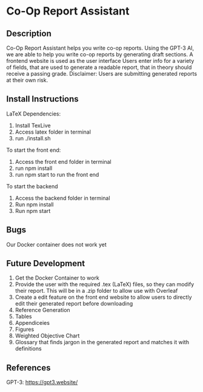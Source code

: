 # Co-Op Report Assistant

## Description

Co-Op Report Assistant helps you write co-op reports. Using the GPT-3 AI, we are able to help you write co-op reports by generating draft sections.
A frontend website is used as the user interface
Users enter info for a variety of fields, that are used to generate a readable report, that in theory should receive a passing grade.
Disclaimer: Users are submitting generated reports at their own risk.

## Install Instructions

LaTeX Dependencies:

1. Install TexLive
2. Access latex folder in terminal
3. run ./install.sh

To start the front end:

1. Access the front end folder in terminal
2. run npm install
3. run npm start to run the front end

To start the backend

1. Access the backend folder in terminal
2. Run npm install
3. Run npm start

## Bugs

Our Docker container does not work yet

## Future Development

1. Get the Docker Container to work
2. Provide the user with the required .tex (LaTeX) files, so they can modify their report. This will be in a .zip folder to allow use with Overleaf
3. Create a edit feature on the front end website to allow users to directly edit their generated report before downloading
4. Reference Generation
5. Tables
6. Appendiceies
7. Figures
8. Weighted Objective Chart
9. Glossary that finds jargon in the generated report and matches it with definitions

## References

GPT-3: https://gpt3.website/
